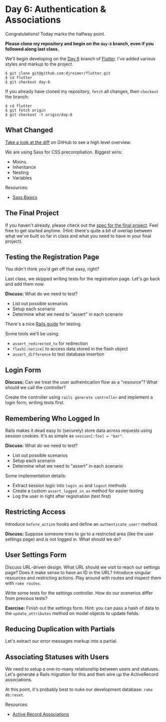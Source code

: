 # Day 6: Authentication & Associations

Congratulations! Today marks the halfway point.

**Please clone my repository and begin on the `day-6` branch, even if you followed along last class.**

We'll begin developing on the [Day 6](https://github.com/djreimer/flutter/tree/day-6) branch of [Flutter](https://github.com/djreimer/flutter). I've added various styles and markup to the project.

    $ git clone git@github.com:djreimer/flutter.git
    $ cd flutter
    $ git checkout day-6

If you already have cloned my repository, `fetch` all changes, then `checkout` the branch:

    $ cd flutter
    $ git fetch origin
    $ git checkout -t origin/day-6

## What Changed

[Take a look at the diff](https://github.com/djreimer/flutter/compare/day-5...day-6) on GitHub to see a high level overview.

We are using Sass for CSS precompliation. Biggest wins:

- Mixins
- Inheritance
- Nesting
- Variables

Resources:

- [Sass Basics](http://sass-lang.com/guide)

## The Final Project

If you haven't already, please check out the [spec for the final project](https://github.com/djreimer/geekwise-rails/blob/master/final-project/spec.md). Feel free to get started anytime. (Hint: there's quite a bit of overlap between what we've built so far in class and what you need to have in your final project).

## Testing the Registration Page

You didn't think you'd get off that easy, right?

Last class, we skipped writing tests for the registration page. Let's go back and add them now.

**Discuss:** What do we need to test?

- List out possible scenarios
- Setup each scenario
- Determine what we need to "assert" in each scenario

There's a nice [Rails guide](http://guides.rubyonrails.org/testing.html#functional-tests-for-your-controllers) for testing.

Some tools we'll be using:

- `assert_redirected_to` for redirection
- `flash[:notice]` to access data stored in the flash object
- `assert_difference` to test database insertion

## Login Form

**Discuss:** Can we treat the user authentication flow as a "resource"? What should we call the controller?

Create the controller using `rails generate controller` and implement a login form, writing tests first.

## Remembering Who Logged In

Rails makes it dead easy to (securely) store data across requests using session cookies. It's as simple as `session[:foo] = "bar"`.

**Discuss:** What do we need to test?

- List out possible scenarios
- Setup each scenario
- Determine what we need to "assert" in each scenario

Some implementation details:

- Extract session logic into `login_as` and `logout` methods
- Create a custom `assert_logged_in_as` method for easier testing
- Log the user in right after registration (test first)

## Restricting Access

Introduce `before_action` hooks and define an `authenticate_user!` method.

**Discuss:** Suppose someone tries to go to a restricted area (like the user settings page) and is not logged in. What should we do?

## User Settings Form

Discuss URL-driven design. What URL should we visit to reach our settings page? Does it make sense to have an ID in the URL? Introduce singular resources and restricting actions. Play around with routes and inspect them with `rake routes`.

Write some tests for the settings controller. How do our scenerios differ from previous tests?

**Exercise:** Finish out the settings form. Hint: you can pass a hash of data to the `update_attributes` method on model objects to update fields.

## Reducing Duplication with Partials

Let's extract our error messages markup into a partial.

## Associating Statuses with Users

We need to setup a one-to-many relationship between users and statuses. Let's generate a Rails migration for this and then wire up the ActiveRecord associations.

At this point, it's probably best to nuke our development database: `rake db:reset`.

Resources:

- [Active Record Associations](http://guides.rubyonrails.org/association_basics.html)